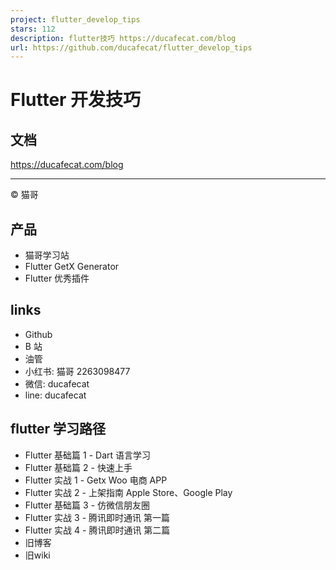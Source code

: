 ```yaml
---
project: flutter_develop_tips
stars: 112
description: flutter技巧 https://ducafecat.com/blog
url: https://github.com/ducafecat/flutter_develop_tips
---
```


Flutter 开发技巧
============

文档
--

https://ducafecat.com/blog

* * *

© 猫哥

产品
--

-   猫哥学习站
-   Flutter GetX Generator
-   Flutter 优秀插件

links
-----

-   Github
-   B 站
-   油管
-   小红书: 猫哥 2263098477
-   微信: ducafecat
-   line: ducafecat

flutter 学习路径
------------

-   Flutter 基础篇 1 - Dart 语言学习
-   Flutter 基础篇 2 - 快速上手
-   Flutter 实战 1 - Getx Woo 电商 APP
-   Flutter 实战 2 - 上架指南 Apple Store、Google Play
-   Flutter 基础篇 3 - 仿微信朋友圈
-   Flutter 实战 3 - 腾讯即时通讯 第一篇
-   Flutter 实战 4 - 腾讯即时通讯 第二篇
-   旧博客
-   旧wiki
